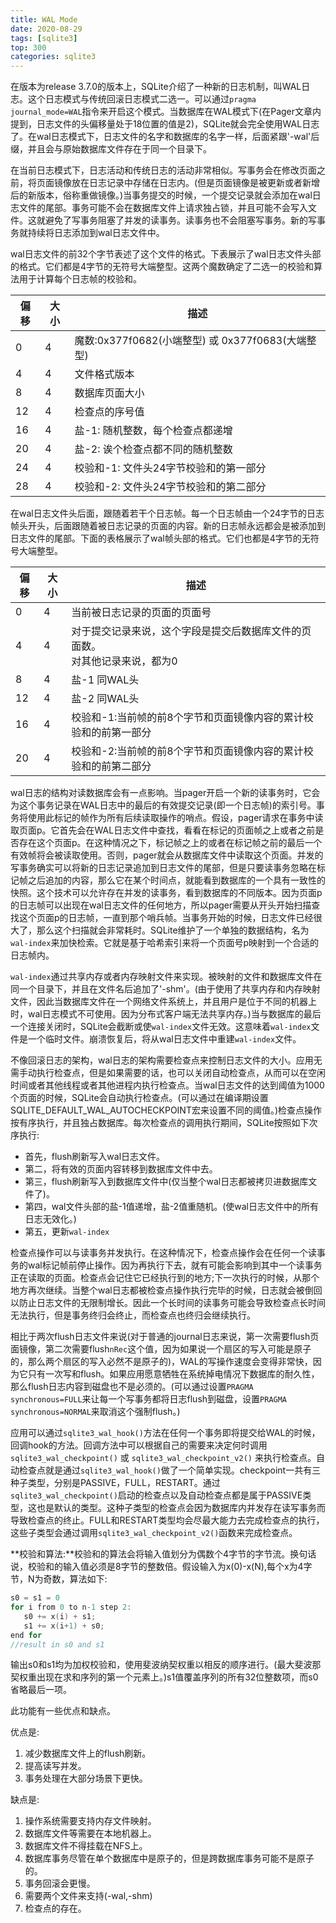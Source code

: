 ```yaml
---
title: WAL Mode
date: 2020-08-29
tags: [sqlite3]
top: 300
categories: sqlite3
---
```


在版本为release 3.7.0的版本上，SQLite介绍了一种新的日志机制，叫WAL日志。这个日志模式与传统回滚日志模式二选一。可以通过`pragma journal_mode=WAL`指令来开启这个模式。当数据库在WAL模式下(在Pager文章内提到，日志文件的头偏移量处于18位置的值是2)，SQLite就会完全使用WAL日志了。在wal日志模式下，日志文件的名字和数据库的名字一样，后面紧跟'-wal'后缀，并且会与原始数据库文件存在于同一个目录下。

<!-- more -->

在当前日志模式下，日志活动和传统日志的活动非常相似。写事务会在修改页面之前，将页面镜像放在日志记录中存储在日志内。(但是页面镜像是被更新或者新增后的新版本，俗称重做镜像。)当事务提交的时候，一个提交记录就会添加在wal日志文件的尾部。事务可能不会在数据库文件上请求独占锁，并且可能不会写入文件。这就避免了写事务阻塞了并发的读事务。读事务也不会阻塞写事务。新的写事务就持续将日志添加到wal日志文件中。

wal日志文件的前32个字节表述了这个文件的格式。下表展示了wal日志文件头部的格式。它们都是4字节的无符号大端整型。这两个魔数确定了二选一的校验和算法用于计算每个日志帧的校验和。

| 偏移 | 大小 | 描述 |
| ---- | ---- | ---- |
| 0 | 4 | 魔数:0x377f0682(小端整型) 或 0x377f0683(大端整型) |
| 4 | 4 | 文件格式版本 |
| 8 | 4 | 数据库页面大小 |
| 12 | 4 | 检查点的序号值 |
| 16 | 4 | 盐-1: 随机整数，每个检查点都递增 |
| 20 | 4 | 盐-2: 诶个检查点都不同的随机整数 |
| 24 | 4 | 校验和-1: 文件头24字节校验和的第一部分 |
| 28 | 4 | 校验和-2: 文件头24字节校验和的第二部分 |

在wal日志文件头后面，跟随着若干个日志帧。每一个日志帧由一个24字节的日志帧头开头，后面跟随着被日志记录的页面的内容。新的日志帧永远都会是被添加到日志文件的尾部。下面的表格展示了wal帧头部的格式。它们也都是4字节的无符号大端整型。

| 偏移 | 大小 | 描述 |
| ---- | ---- | ---- |
| 0 | 4 | 当前被日志记录的页面的页面号 |
| 4 | 4 | 对于提交记录来说，这个字段是提交后数据库文件的页面数。<br/>对其他记录来说，都为0 |
| 8 | 4 | 盐-1 同WAL头 |
| 12 | 4 | 盐-2 同WAL头 |
| 16 | 4 | 校验和-1:当前帧的前8个字节和页面镜像内容的累计校验和的前第一部分 |
| 20 | 4 | 校验和-2:当前帧的前8个字节和页面镜像内容的累计校验和的前第二部分 |

wal日志的结构对读数据库会有一点影响。当pager开启一个新的读事务时，它会为这个事务记录在WAL日志中的最后的有效提交记录(即一个日志帧)的索引号。事务将使用此标记的帧作为所有后续读取操作的哨点。假设，pager请求在事务中读取页面p。它首先会在WAL日志文件中查找，看看在标记的页面帧之上或者之前是否存在这个页面p。在这种情况之下，标记帧之上的或者在标记帧之前的最后一个有效帧将会被读取使用。否则，pager就会从数据库文件中读取这个页面。并发的写事务确实可以将新的日志记录追加到日志文件的尾部，但是只要读事务忽略在标记帧之后追加的内容，那么它在某个时间点，就能看到数据库的一个具有一致性的快照。这个技术可以允许存在并发的读事务，看到数据库的不同版本。因为页面p的日志帧可以出现在wal日志文件的任何地方，所以pager需要从开头开始扫描查找这个页面p的日志帧，一直到那个哨兵帧。当事务开始的时候，日志文件已经很大了，那么这个扫描就会非常耗时。SQLite维护了一个单独的数据结构，名为`wal-index`来加快检索。它就是基于哈希索引来将一个页面号p映射到一个合适的日志帧内。

`wal-index`通过共享内存或者内存映射文件来实现。被映射的文件和数据库文件在同一个目录下，并且在文件名后追加了'-shm'。(由于使用了共享内存和内存映射文件，因此当数据库文件在一个网络文件系统上，并且用户是位于不同的机器上时，wal日志模式不可使用。因为分布式客户端无法共享内存。)当与数据库的最后一个连接关闭时，SQLite会截断或使`wal-index`文件无效。这意味着`wal-index`文件是一个临时文件。崩溃恢复后，将从wal日志文件中重建`wal-index`文件。

不像回滚日志的架构，wal日志的架构需要检查点来控制日志文件的大小。应用无需手动执行检查点，但是如果需要的话，也可以关闭自动检查点，从而可以在空闲时间或者其他线程或者其他进程内执行检查点。当wal日志文件的达到阈值为1000个页面的时候，SQLite会自动执行检查点。(可以通过在编译期设置SQLITE_DEFAULT_WAL_AUTOCHECKPOINT宏来设置不同的阈值。)检查点操作按有序执行，并且独占数据库。每次检查点的调用执行期间，SQLite按照如下次序执行:

* 首先，flush刷新写入wal日志文件。
* 第二，将有效的页面内容转移到数据库文件中去。
* 第三，flush刷新写入到数据库文件中(仅当整个wal日志都被拷贝进数据库文件了)。
* 第四，wal文件头部的盐-1值递增，盐-2值重随机。(使wal日志文件中的所有日志无效化。)
* 第五，更新`wal-index`

检查点操作可以与读事务并发执行。在这种情况下，检查点操作会在任何一个读事务的wal标记帧前停止操作。因为再执行下去，就有可能会影响到其中一个读事务正在读取的页面。检查点会记住它已经执行到的地方;下一次执行的时候，从那个地方再次继续。当整个wal日志都被检查点操作执行完毕的时候，日志就会被倒回以防止日志文件的无限制增长。因此一个长时间的读事务可能会导致检查点长时间无法执行，但是事务终归会终止，而检查点也终归会继续执行。

相比于两次flush日志文件来说(对于普通的journal日志来说，第一次需要flush页面镜像，第二次需要flush`nRec`这个值，因为如果说一个扇区的写入可能是原子的，那么两个扇区的写入必然不是原子的)，WAL的写操作速度会变得非常快，因为它只有一次写和flush。如果应用愿意牺牲在系统掉电情况下数据库的耐久性，那么flush日志内容到磁盘也不是必须的。(可以通过设置`PRAGMA synchronous=FULL`来让每一个写事务都将日志flush到磁盘，设置`PRAGMA synchronous=NORMAL`来取消这个强制flush。)

应用可以通过`sqlite3_wal_hook()`方法在任何一个事务即将提交给WAL的时候，回调hook的方法。回调方法中可以根据自己的需要来决定何时调用`sqlite3_wal_checkpoint()` 或 `sqlite3_wal_checkpoint_v2()` 来执行检查点。自动检查点就是通过`sqlite3_wal_hook()`做了一个简单实现。checkpoint一共有三种子类型，分别是PASSIVE，FULL，RESTART。通过`sqlite3_wal_checkpoint()`启动的检查点以及自动检查点都是属于PASSIVE类型，这也是默认的类型。这种子类型的检查点会因为数据库内并发存在读写事务而导致检查点的终止。FULL和RESTART类型均会尽最大能力去完成检查点的执行，这些子类型会通过调用`sqlite3_wal_checkpoint_v2()`函数来完成检查点。

**校验和算法:**校验和的算法会将输入值划分为偶数个4字节的字节流。换句话说，校验和的输入值必须是8字节的整数倍。假设输入为x(0)-x(N),每个x为4字节，N为奇数，算法如下:

```c
s0 = s1 = 0
for i from 0 to n-1 step 2:
   s0 += x(i) + s1;
   s1 += x(i+1) + s0;
end for
//result in s0 and s1
```

输出s0和s1均为加权校验和，使用斐波纳契权重以相反的顺序进行。(最大斐波那契权重出现在求和序列的第一个元素上。)s1值覆盖序列的所有32位整数项，而s0省略最后一项。

此功能有一些优点和缺点。

优点是:
1. 减少数据库文件上的flush刷新。
2. 提高读写并发。
3. 事务处理在大部分场景下更快。

缺点是:
1. 操作系统需要支持内存文件映射。
2. 数据库文件等需要在本地机器上。
3. 数据库文件不得挂载在NFS上。
4. 数据库事务尽管在单个数据库中是原子的，但是跨数据库事务可能不是原子的。
5. 事务回滚会更慢。
6. 需要两个文件来支持(-wal,-shm)
7. 检查点的存在。